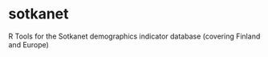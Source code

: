 sotkanet
========

R Tools for the Sotkanet demographics indicator database (covering Finland and Europe)

